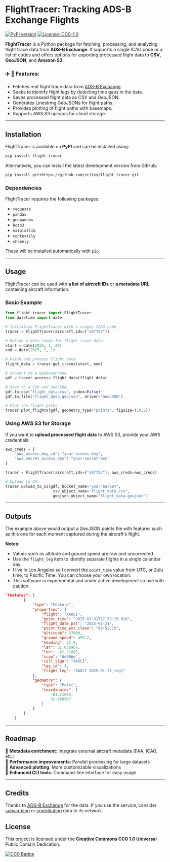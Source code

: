 # FlightTracer: Tracking ADS-B Exchange Flights

[![PyPI version](https://img.shields.io/pypi/v/flight-tracer.svg)](https://pypi.org/project/flight-tracer/)
[![License: CC0-1.0](https://licensebuttons.net/p/zero/1.0/88x31.png)](https://creativecommons.org/publicdomain/zero/1.0/)

**FlightTracer** is a Python package for fetching, processing, and analyzing flight trace data from **ADS-B Exchange**. It supports a single ICAO code or a list of codes and offers options for exporting processed flight data to **CSV**, **GeoJSON**, and **Amazon S3**.

### :airplane: :helicopter: Features:
- Fetches real flight trace data from [ADS-B Exchange](https://globe.adsbexchange.com/).
- Seeks to identify flight legs by detecting time gaps in the data.
- Saves processed flight data as CSV and GeoJSON.
- Generates Linestring GeoJSONs for flight paths.
- Provides plotting of flight paths with basemaps.
- Supports AWS S3 uploads for cloud storage.

---

## **Installation**
FlightTracer is available on **PyPI** and can be installed using:

```bash
pip install flight-tracer
```

Alternatively, you can install the latest development version from GitHub:

```bash
pip install git+https://github.com/stiles/flight_tracer.git
```

### **Dependencies**
FlightTracer requires the following packages:
- `requests`
- `pandas`
- `geopandas`
- `boto3`
- `matplotlib`
- `contextily`
- `shapely`

These will be installed automatically with `pip`.

---

## **Usage**
FlightTracer can be used with **a list of aircraft IDs** or **a metadata URL** containing aircraft information.

### **Basic Example**
```python
from flight_tracer import FlightTracer
from datetime import date

# Initialize FlightTracer with a single ICAO code
tracer = FlightTracer(aircraft_ids=["a97753"])

# Define a date range for flight trace data
start = date(2025, 1, 28)
end = date(2025, 2, 1)

# Fetch and process flight data
flight_data = tracer.get_traces(start, end)

# Convert to a GeoDataFrame
gdf = tracer.process_flight_data(flight_data)

# Save to a CSV and GeoJSON
gdf.to_csv("flight_data.csv", index=False)
gdf.to_file("flight_data.geojson", driver="GeoJSON")

# Plot the flight paths
tracer.plot_flights(gdf, geometry_type="points", figsize=(10,8))
```

### **Using AWS S3 for Storage**
If you want to **upload processed flight data** to AWS S3, provide your AWS credentials:

```python
aws_creds = {
    "aws_access_key_id": "your-access-key",
    "aws_secret_access_key": "your-secret-key"
}

tracer = FlightTracer(aircraft_ids=["a97753"], aws_creds=aws_creds)

# Upload to S3
tracer.upload_to_s3(gdf, bucket_name="your-bucket",
                     csv_object_name="flight_data.csv",
                     geojson_object_name="flight_data.geojson")
```

---

## Outputs

The example above would output a GeoJSON points file with features such as this one for each moment captured during the aircraft's flight. 

**Notes:**

- Values such as altitude and ground speed are raw and uncorrected. 
- Use the `flight_leg` item to identify separate flights in a single calendar day. 
- I live in Los Angeles so I convert the `point_time` value from UTC, or Zulu time, to Pacific Time. You can choose your own location.
- This software is experimental and under active development so use with caution. 

```json
"features": [
        {
            "type": "Feature",
            "properties": {
                "flight": "XAUCI",
                "point_time": "2025-01-31T17:52:15.010",
                "flight_date_pst": "2025-01-31",
                "point_time_pst_clean": "09:52:15",
                "altitude": 37000,
                "ground_speed": 499.2,
                "heading": 22.9,
                "lat": 31.656967,
                "lon": -81.21083,
                "icao": "0d086e",
                "call_sign": "XAUCI",
                "leg_id": 1,
                "flight_leg": "XAUCI_2025-01-31_leg1"
            },
            "geometry": {
                "type": "Point",
                "coordinates": [
                    -81.21083,
                    31.656967
                ]
            }
        }
    ]
```

---

## **Roadmap**
🔹 **Metadata enrichment**: Integrate external aircraft metadata (FAA, ICAO, etc.)  
🔹 **Performance improvements**: Parallel processing for large datasets  
🔹 **Advanced plotting**: More customizable visualizations  
🔹 **Enhanced CLI tools**: Command-line interface for easy usage  

---

## **Credits**
Thanks to [ADS-B Exchange](https://globe.adsbexchange.com/) for the data. If you use the service, consider [subscribing](https://store.adsbexchange.com/collections/subscriptions) or [contributing](https://www.adsbexchange.com/ways-to-join-the-exchange/) data to its network. 

## **License**
This project is licensed under the **Creative Commons CC0 1.0 Universal** Public Domain Dedication.

[![CC0 Badge](https://licensebuttons.net/p/zero/1.0/88x31.png)](https://creativecommons.org/publicdomain/zero/1.0/legalcode)